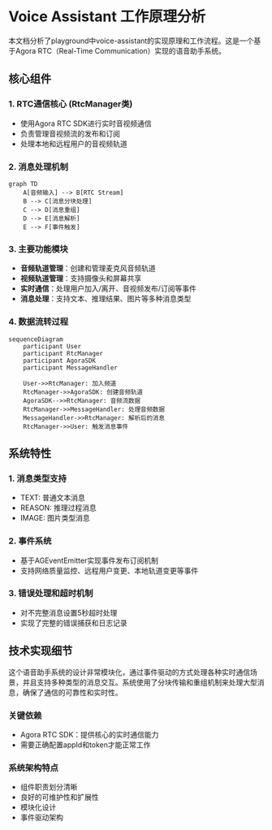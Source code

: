 # Voice Assistant 工作原理分析

本文档分析了playground中voice-assistant的实现原理和工作流程。这是一个基于Agora RTC（Real-Time Communication）实现的语音助手系统。

## 核心组件

### 1. RTC通信核心 (RtcManager类)
- 使用Agora RTC SDK进行实时音视频通信
- 负责管理音视频流的发布和订阅
- 处理本地和远程用户的音视频轨道

### 2. 消息处理机制

```mermaid
graph TD
    A[音频输入] --> B[RTC Stream]
    B --> C[消息分块处理]
    C --> D[消息重组]
    D --> E[消息解析]
    E --> F[事件触发]
```

### 3. 主要功能模块
- **音频轨道管理**：创建和管理麦克风音频轨道
- **视频轨道管理**：支持摄像头和屏幕共享
- **实时通信**：处理用户加入/离开、音视频发布/订阅等事件
- **消息处理**：支持文本、推理结果、图片等多种消息类型

### 4. 数据流转过程

```mermaid
sequenceDiagram
    participant User
    participant RtcManager
    participant AgoraSDK
    participant MessageHandler
    
    User->>RtcManager: 加入频道
    RtcManager->>AgoraSDK: 创建音频轨道
    AgoraSDK-->>RtcManager: 音频流数据
    RtcManager->>MessageHandler: 处理音频数据
    MessageHandler->>RtcManager: 解析后的消息
    RtcManager->>User: 触发消息事件
```

## 系统特性

### 1. 消息类型支持
- TEXT: 普通文本消息
- REASON: 推理过程消息
- IMAGE: 图片类型消息

### 2. 事件系统
- 基于AGEventEmitter实现事件发布订阅机制
- 支持网络质量监控、远程用户变更、本地轨道变更等事件

### 3. 错误处理和超时机制
- 对不完整消息设置5秒超时处理
- 实现了完整的错误捕获和日志记录

## 技术实现细节

这个语音助手系统的设计非常模块化，通过事件驱动的方式处理各种实时通信场景，并且支持多种类型的消息交互。系统使用了分块传输和重组机制来处理大型消息，确保了通信的可靠性和实时性。

### 关键依赖
- Agora RTC SDK：提供核心的实时通信能力
- 需要正确配置appId和token才能正常工作

### 系统架构特点
- 组件职责划分清晰
- 良好的可维护性和扩展性
- 模块化设计
- 事件驱动架构
